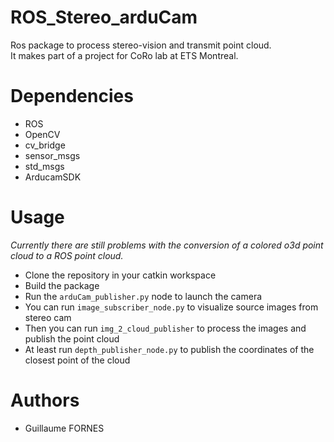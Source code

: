 # ROS_Stereo_arduCam

Ros package to process stereo-vision and transmit point cloud.  
It makes part of a project for CoRo lab at ETS Montreal.

# Dependencies
  * ROS
  * OpenCV
  * cv_bridge
  * sensor_msgs
  * std_msgs
  * ArducamSDK

# Usage
_Currently there are still problems with the conversion of a colored o3d point cloud to a ROS point cloud._
  * Clone the repository in your catkin workspace
  * Build the package
  * Run the `arduCam_publisher.py` node to launch the camera
  * You can run `image_subscriber_node.py` to visualize source images from stereo cam
  * Then you can run `img_2_cloud_publisher` to process the images and publish the point cloud
  * At least run `depth_publisher_node.py` to publish the coordinates of the closest point of the cloud

# Authors
  * Guillaume FORNES
